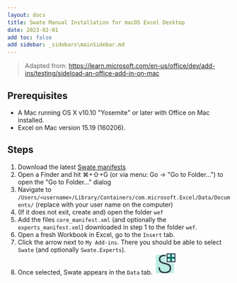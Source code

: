 ```yaml
---
layout: docs
title: Swate Manual Installation for macOS Excel Desktop
date: 2023-02-01
add toc: false
add sidebar: _sidebars\mainSidebar.md
---
```


> Adapted from: https://learn.microsoft.com/en-us/office/dev/add-ins/testing/sideload-an-office-add-in-on-mac

## Prerequisites

- A Mac running OS X v10.10 "Yosemite" or later with Office on Mac installed.
- Excel on Mac version 15.19 (160206).

## Steps

1. Download the latest [Swate manifests](https://github.com/nfdi4plants/Swate/blob/developer/.assets/swate-win.zip?raw=true)
2. Open a Finder and hit &#8984;+&#8679;+G (or via menu: Go -> "Go to Folder...") to open the "Go to Folder..." dialog
3. Navigate to `/Users/<username>/Library/Containers/com.microsoft.Excel/Data/Documents/` (replace <username> with your user name on the computer)
4. (If it does not exit, create and) open the folder `wef`
5. Add the files `core_manifest.xml` (and optionally the `experts_manifest.xml`) downloaded in step 1 to the folder `wef`.
6. Open a fresh Workbook in Excel, go to the `Insert` tab. 
7. Click the arrow next to `My Add-ins`. There you should be able to select `Swate` (and optionally `Swate.Experts`).
8. Once selected, Swate appears in the `Data` tab. ![Swate.Core Icon](https://raw.githubusercontent.com/nfdi4plants/Branding/master/icons/Swate/Excel/Core/swate_c_48x48.png)